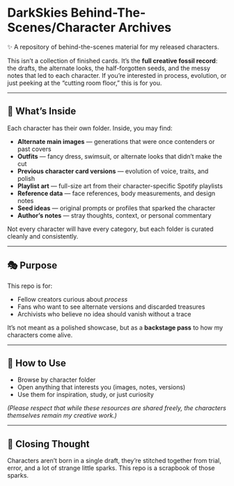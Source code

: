 # DarkSkies Behind-The-Scenes/Character Archives

✨ A repository of behind-the-scenes material for my released characters.

This isn’t  a collection of finished cards. It’s the **full creative fossil record**: the drafts, the alternate looks, the half-forgotten seeds, and the messy notes that led to each character. If you’re interested in process, evolution, or just peeking at the “cutting room floor,” this is for you.

---

## 📂 What’s Inside

Each character has their own folder. Inside, you may find:

* **Alternate main images** — generations that were once contenders or past covers
* **Outfits** — fancy dress, swimsuit, or alternate looks that didn’t make the cut
* **Previous character card versions** — evolution of voice, traits, and polish
* **Playlist art** — full-size art from their character-specific Spotify playlists
* **Reference data** — face references, body measurements, and design notes
* **Seed ideas** — original prompts or profiles that sparked the character
* **Author’s notes** — stray thoughts, context, or personal commentary

Not every character will have every category, but each folder is curated cleanly and consistently.

---

## 🎭 Purpose

This repo is for:

* Fellow creators curious about *process*
* Fans who want to see alternate versions and discarded treasures
* Archivists who believe no idea should vanish without a trace

It’s not meant as a polished showcase, but as a **backstage pass** to how my characters come alive.

---

## 🚀 How to Use

* Browse by character folder
* Open anything that interests you (images, notes, versions)
* Use them for inspiration, study, or just curiosity

*(Please respect that while these resources are shared freely, the characters themselves remain my creative work.)*

---

## 💌 Closing Thought

Characters aren’t born in a single draft, they’re stitched together from trial, error, and a lot of strange little sparks. This repo is a scrapbook of those sparks.
